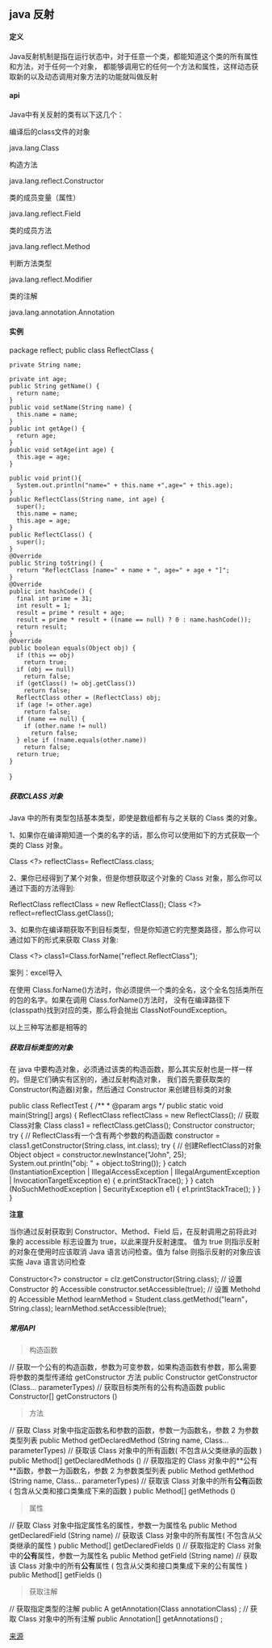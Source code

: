 

## java 反射

#### 定义 

Java反射机制是指在运行状态中，对于任意一个类，都能知道这个类的所有属性和方法，对于任何一个对象，
都能够调用它的任何一个方法和属性，这样动态获取新的以及动态调用对象方法的功能就叫做反射

#### api

Java中有关反射的类有以下这几个：

编译后的class文件的对象

  java.lang.Class

构造方法

  java.lang.reflect.Constructor

类的成员变量（属性）

  java.lang.reflect.Field

类的成员方法

  java.lang.reflect.Method

判断方法类型

  java.lang.reflect.Modifier

类的注解

  java.lang.annotation.Annotation
  
  
#### 实例

  package reflect;
  public class ReflectClass {

    private String name;

    private int age;
    public String getName() {
      return name;
    }
    public void setName(String name) {
      this.name = name;
    }
    public int getAge() {
      return age;
    }
    public void setAge(int age) {
      this.age = age;
    }

    public void print(){
      System.out.println("name=" + this.name +",age=" + this.age);
    }
    public ReflectClass(String name, int age) {
      super();
      this.name = name;
      this.age = age;
    }
    public ReflectClass() {
      super();
    }
    @Override
    public String toString() {
      return "ReflectClass [name=" + name + ", age=" + age + "]";
    }
    @Override
    public int hashCode() {
      final int prime = 31;
      int result = 1;
      result = prime * result + age;
      result = prime * result + ((name == null) ? 0 : name.hashCode());
      return result;
    }
    @Override
    public boolean equals(Object obj) {
      if (this == obj)
        return true;
      if (obj == null)
        return false;
      if (getClass() != obj.getClass())
        return false;
      ReflectClass other = (ReflectClass) obj;
      if (age != other.age)
        return false;
      if (name == null) {
        if (other.name != null)
          return false;
      } else if (!name.equals(other.name))
        return false;
      return true;
    }
  }
  
  
##### 获取CLASS 对象

Java 中的所有类型包括基本类型，即使是数组都有与之关联的 Class 类的对象。

1、如果你在编译期知道一个类的名字的话，那么你可以使用如下的方式获取一个类的 Class 对象。

  Class <?>  reflectClass= ReflectClass.class;
  
2、果你已经得到了某个对象，但是你想获取这个对象的 Class 对象，那么你可以通过下面的方法得到:

  ReflectClass reflectClass = new ReflectClass();
  Class <?> reflect=reflectClass.getClass();
  
3、如果你在编译期获取不到目标类型，但是你知道它的完整类路径，那么你可以通过如下的形式来获取 Class 对象:

  Class <?> class1=Class.forName("reflect.ReflectClass");
  
  案列：excel导入
  
在使用 Class.forName()方法时，你必须提供一个类的全名，这个全名包括类所在的包的名字。如果在调用 Class.forName()方法时，
没有在编译路径下(classpath)找到对应的类，那么将会抛出 ClassNotFoundException。

以上三种写法都是相等的

  
##### 获取目标类型的对象

在 java 中要构造对象，必须通过该类的构造函数，那么其实反射也是一样一样的。但是它们确实有区别的，通过反射构造对象，
我们首先要获取类的 Constructor(构造器)对象，然后通过 Constructor 来创建目标类的对象

  public class ReflectTest {
    /**
     * @param args
     */
    public static void main(String[] args) {
      ReflectClass reflectClass = new ReflectClass();
      // 获取Class对象
      Class<?> class1 = reflectClass.getClass();
      Constructor<?> constructor;
      try {
        // ReflectClass有一个含有两个参数的构造函数
        constructor = class1.getConstructor(String.class, int.class);
        try {
          // 创建ReflectClass的对象
          Object object = constructor.newInstance("John", 25);
          System.out.println("obj: " + object.toString());
        } catch (InstantiationException | IllegalAccessException
            | IllegalArgumentException | InvocationTargetException e) {
          e.printStackTrace();
        }
      } catch (NoSuchMethodException | SecurityException e1) {
        e1.printStackTrace();
      }
    }
  }
  
  
**注意**
 
当你通过反射获取到 Constructor、Method、Field 后，在反射调用之前将此对象的 accessible 标志设置为 true，以此来提升反射速度。
值为 true 则指示反射的对象在使用时应该取消 Java 语言访问检查。值为 false 则指示反射的对象应该实施 Java 语言访问检查
  
  Constructor<?> constructor = clz.getConstructor(String.class);
  // 设置 Constructor 的 Accessible
  constructor.setAccessible(true);
  // 设置 Methohd 的 Accessible
  Method learnMethod = Student.class.getMethod("learn"， String.class);
  learnMethod.setAccessible(true);
  
  
 ##### 常用API
 
> 构造函数
 
  // 获取一个公有的构造函数，参数为可变参数，如果构造函数有参数，那么需要将参数的类型传递给 getConstructor 方法
  public Constructor<T> getConstructor (Class...<?> parameterTypes)
  // 获取目标类所有的公有构造函数
  public Constructor[]<?> getConstructors ()
 
> 方法
 
  // 获取 Class 对象中指定函数名和参数的函数，参数一为函数名，参数 2 为参数类型列表
  public Method getDeclaredMethod (String name, Class...<?> parameterTypes)
  // 获取该 Class 对象中的所有函数( 不包含从父类继承的函数 )
  public Method[] getDeclaredMethods ()
  // 获取指定的 Class 对象中的**公有**函数，参数一为函数名，参数 2 为参数类型列表
  public Method getMethod (String name, Class...<?> parameterTypes)
  // 获取该 Class 对象中的所有**公有**函数 ( 包含从父类和接口类集成下来的函数 )
  public Method[] getMethods ()
 
> 属性
 
  // 获取 Class 对象中指定属性名的属性，参数一为属性名
  public Method getDeclaredField (String name)
  // 获取该 Class 对象中的所有属性( 不包含从父类继承的属性 )
  public Method[] getDeclaredFields ()
  // 获取指定的 Class 对象中的**公有**属性，参数一为属性名
  public Method getField (String name)
  // 获取该 Class 对象中的所有**公有**属性 ( 包含从父类和接口类集成下来的公有属性 )
  public Method[] getFields ()
  
> 获取注解
  
  // 获取指定类型的注解
  public <A extends Annotation> A getAnnotation(Class<A> annotationClass) ;
  // 获取 Class 对象中的所有注解
  public Annotation[] getAnnotations() ;
 
 
  [来源](http://crazyandcoder.tech/2016/09/14/java%20%E5%8F%8D%E5%B0%84%E5%AD%A6%E4%B9%A0%E6%80%BB%E7%BB%93/)
  

